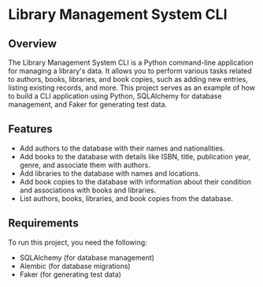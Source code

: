 # Library Management System CLI

## Overview

The Library Management System CLI is a Python command-line application for managing a library's data. It allows you to perform various tasks related to authors, books, libraries, and book copies, such as adding new entries, listing existing records, and more. This project serves as an example of how to build a CLI application using Python, SQLAlchemy for database management, and Faker for generating test data.

## Features

- Add authors to the database with their names and nationalities.
- Add books to the database with details like ISBN, title, publication year, genre, and associate them with authors.
- Add libraries to the database with names and locations.
- Add book copies to the database with information about their condition and associations with books and libraries.
- List authors, books, libraries, and book copies from the database.

## Requirements

To run this project, you need the following:

- SQLAlchemy (for database management)
- Alembic (for database migrations)
- Faker (for generating test data)


